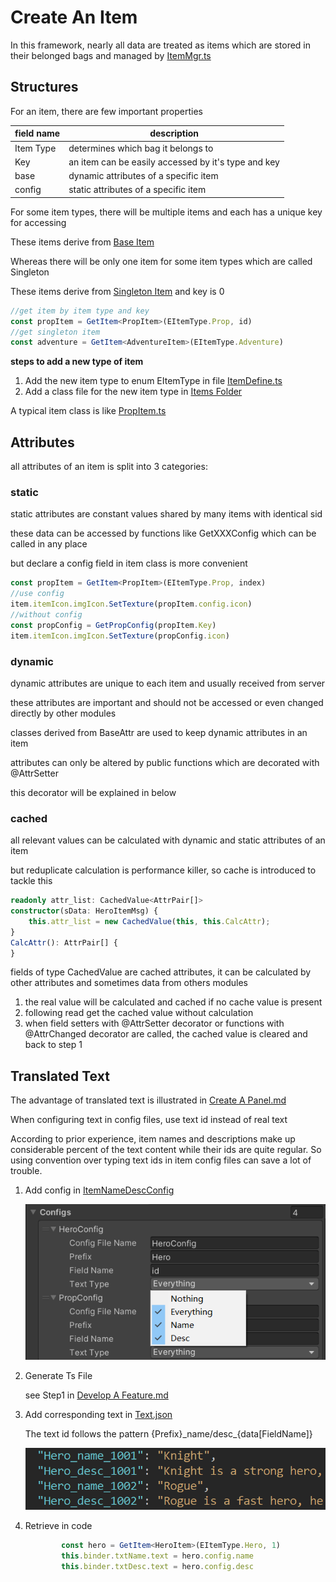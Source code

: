 # Create An Item

In this framework, nearly all data are treated as items which are stored in their belonged bags and managed by [ItemMgr.ts](../TsProj/src/Mgrs/ItemMgr.ts)

## Structures

For an item, there are few important properties

| field name | description                                         |
| ---------- | --------------------------------------------------- |
| Item Type  | determines which bag it belongs to                  |
| Key        | an item can be easily accessed by it's type and key |
| base       | dynamic attributes of a specific item               |
| config     | static attributes of a specific item                |

For some item types, there will be multiple items and each has a unique key for accessing

These items derive from [Base Item](../TsProj/src/Item/Base/BaseItem.ts)

Whereas there will be only one item for some item types which are called Singleton

These items derive from [Singleton Item](../TsProj/src/Item/Base/SingletonItem.ts) and key is 0

```typescript
//get item by item type and key
const propItem = GetItem<PropItem>(EItemType.Prop, id)
//get singleton item
const adventure = GetItem<AdventureItem>(EItemType.Adventure)
```

**steps to add a new type of item**

1. Add the new item type to enum EItemType in file [ItemDefine.ts](../TsProj/src/Define/ItemDefine.ts)
2. Add a class file for the new item type in [Items Folder](../TsProj/src/Item/Items/)

A typical item class is like [PropItem.ts](../TsProj/src/Item/Items/PropItem.ts)

## Attributes

all attributes of an item is split into 3 categories:

### static

static attributes are constant values shared by many items with identical sid

these data can be accessed by functions like GetXXXConfig which can be called in any place

but declare a config field in item class is more convenient

```typescript
const propItem = GetItem<PropItem>(EItemType.Prop, index)
//use config
item.itemIcon.imgIcon.SetTexture(propItem.config.icon)
//without config
const propConfig = GetPropConfig(propItem.Key)
item.itemIcon.imgIcon.SetTexture(propConfig.icon)
```



### dynamic

dynamic attributes are unique to each item and usually received from server

these attributes are important and should not be accessed or even changed directly by other modules

classes derived from BaseAttr are used to keep dynamic attributes in an item

attributes can only be altered by  public functions which are decorated with @AttrSetter

this decorator will be explained in below

### cached

all relevant values can be calculated with dynamic and static attributes of an item

but reduplicate calculation is performance killer, so cache is introduced to tackle this

```typescript
readonly attr_list: CachedValue<AttrPair[]>
constructor(sData: HeroItemMsg) {
    this.attr_list = new CachedValue(this, this.CalcAttr);
}
CalcAttr(): AttrPair[] {
}
```

fields of type CachedValue<T> are cached attributes, it can be calculated by other attributes and sometimes data from others modules

1. the real value will be calculated and cached if no cache value is present
2. following read get the cached value without calculation
3. when field setters with @AttrSetter decorator or functions with @AttrChanged decorator are called, the cached value is cleared and back to step 1

## Translated Text

The advantage of translated text is illustrated in [Create A Panel.md](./Create%20A%20Panel.md)

When configuring text in config files, use text id instead of real text

According to prior experience, item names and descriptions make up considerable percent of the text content while their ids are quite regular. So using convention over typing text ids in item config files can save a lot of trouble.

1. Add config in [ItemNameDescConfig](../Assets/Resources/TsConfigs/ItemNameDescConfig.asset)

   ![text1](./imgs/text1.png)

2. Generate Ts File

   see Step1 in [Develop A Feature.md](./Develop%20A%20Feature.md)

3. Add corresponding text in [Text.json](../Assets/Resources/TsConfigs/Text.json)

   The text id follows the pattern {Prefix}\_name/desc\_{data[FieldName]}

   ![text2](./imgs/text2.png)

4. Retrieve in code

   ```typescript
           const hero = GetItem<HeroItem>(EItemType.Hero, 1)
           this.binder.txtName.text = hero.config.name
           this.binder.txtDesc.text = hero.config.desc
   ```
